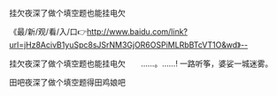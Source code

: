 挂欠夜深了做个填空题也能挂电欠

《最/新/观/看/入/口👉http://www.baidu.com/link?url=jHz8AcivB1yuSpc8sJSrNM3GjOR6OSPiMLRbBTcVT1O&wd》--

挂欠夜深了做个填空题也能挂电欠　　……。……!
一路听筝，婆娑一城迷雾。





田吧夜深了做个填空题得田鸡娘吧
